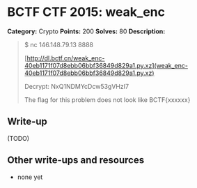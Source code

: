 # BCTF CTF 2015: weak_enc

**Category:** Crypto
**Points:** 200
**Solves:** 80
**Description:** 

> $ nc 146.148.79.13 8888
>
> [http://dl.bctf.cn/weak_enc-40eb1171f07d8ebb06bbf36849d829a1.py.xz](weak_enc-40eb1171f07d8ebb06bbf36849d829a1.py.xz)
> 
> Decrypt: NxQ1NDMYcDcw53gVHzI7
> 
> The flag for this problem does not look like BCTF{xxxxxx}

## Write-up

(TODO)

## Other write-ups and resources

* none yet